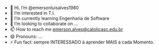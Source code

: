 - 👋 Hi, I’m @emersonluisalves1980
- 👀 I’m interested in T.I.
- 🌱 I’m currently learning Engenharia de Software
- 💞️ I’m looking to collaborate on ...
- 📫 How to reach me emerson.alves@catolicasc.edu.br
- 😄 Pronouns: ...
- ⚡ Fun fact: sempre INTERESSADO à aprender MAIS a cada Momento.

<!---
emersonluisalves1980/emersonluisalves1980 is a ✨ special ✨ repository because its `README.md` (this file) appears on your GitHub profile.
You can click the Preview link to take a look at your changes.
--->
